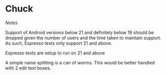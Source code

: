 # Chuck

*Notes*

Support of Android versions below 21 and definitely below 19 should be dropped given the number of users and the time taken to maintain support. As such, Espresso tests only support 21 and above.

Espresso tests are setup to run on 21 and above

A simple name splitting is a can of worms. This would be better handled with 2 edit text boxes.